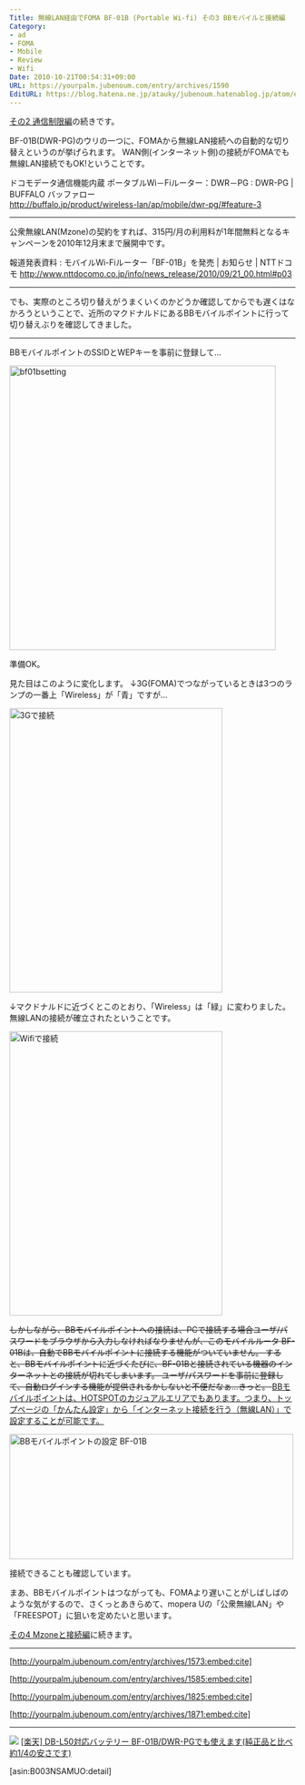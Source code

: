 ```yaml
---
Title: 無線LAN経由でFOMA BF-01B (Portable Wi-fi) その3 BBモバイルと接続編
Category:
- ad
- FOMA
- Mobile
- Review
- Wifi
Date: 2010-10-21T00:54:31+09:00
URL: https://yourpalm.jubenoum.com/entry/archives/1590
EditURL: https://blog.hatena.ne.jp/atauky/jubenoum.hatenablog.jp/atom/entry/6653458415120889840
---
```


<a href="http://yourpalm.jubenoum.com/entry/archives/1585" title="無線LAN経由でFOMA BF-01B (Portable Wi-fi) その2 通信制限編 | 君のてのひらから">その2 通信制限編</a>の続きです。

BF-01B(DWR-PG)のウリの一つに、FOMAから無線LAN接続への自動的な切り替えというのが挙げられます。
WAN側(インターネット側)の接続がFOMAでも無線LAN接続でもOK!ということです。

ドコモデータ通信機能内蔵 ポータブルWi－Fiルーター：DWR－PG : DWR-PG | BUFFALO バッファロー  
<a href="http://buffalo.jp/product/wireless-lan/ap/mobile/dwr-pg/#feature-3" title="ドコモデータ通信機能内蔵 ポータブルWi－Fiルーター：DWR－PG : DWR-PG | BUFFALO バッファロー">http://buffalo.jp/product/wireless-lan/ap/mobile/dwr-pg/#feature-3</a>

<hr />

公衆無線LAN(Mzone)の契約をすれば、315円/月の利用料が1年間無料となるキャンペーンを2010年12月末まで展開中です。

報道発表資料 : モバイルWi-Fiルーター「BF-01B」を発売 | お知らせ | NTTドコモ
<a href="http://www.nttdocomo.co.jp/info/news_release/2010/09/21_00.html#p03" title="報道発表資料 : モバイルWi-Fiルーター「BF-01B」を発売 | お知らせ | NTTドコモ">http://www.nttdocomo.co.jp/info/news_release/2010/09/21_00.html#p03</a>

<hr />

でも、実際のところ切り替えがうまくいくのかどうか確認してからでも遅くはなかろうということで、近所のマクドナルドにあるBBモバイルポイントに行って切り替えぶりを確認してきました。
<!--more-->


<hr />

BBモバイルポイントのSSIDとWEPキーを事前に登録して…

<!-- [flickr id="5099272661" thumbnail="medium"] -->
<a class='flickr2tag-img' href='http://www.flickr.com/photo.gne?id=5099272661' title='bf01bsetting'><img width='469px' height='500px' src='http://farm2.static.flickr.com/1329/5099272661_3f16783360.jpg' alt='bf01bsetting'></a>

準備OK。

見た目はこのように変化します。
↓3G(FOMA)でつながっているときは3つのランプの一番上「Wireless」が「青」ですが…

<!-- [flickr id="5099773242" thumbnail="medium"] -->
<a class='flickr2tag-img' href='http://www.flickr.com/photo.gne?id=5099773242' title='3Gで接続'><img width='375px' height='500px' src='http://farm2.static.flickr.com/1047/5099773242_8ec065a22e.jpg' alt='3Gで接続'></a>


↓マクドナルドに近づくとこのとおり、「Wireless」は「緑」に変わりました。無線LANの接続が確立されたということです。

<!--[flickr id="5099175617" thumbnail="medium"]-->
<a class='flickr2tag-img' href='http://www.flickr.com/photo.gne?id=5099175617' title='Wifiで接続'><img width='375px' height='500px' src='http://farm5.static.flickr.com/4153/5099175617_6db56841c8.jpg' alt='Wifiで接続'></a>


<del datetime="2010-12-17T17:26:16+00:00">しかしながら、BBモバイルポイントへの接続は、PCで接続する場合ユーザ/パスワードをブラウザから入力しなければなりませんが、このモバイルルータ BF-01Bは、自動でBBモバイルポイントに接続する機能がついていません。
すると、BBモバイルポイントに近づくたびに、BF-01Bと接続されている機器のインターネットとの接続が切れてしまいます。
ユーザ/パスワードを事前に登録して、自動ログインする機能が提供されるかしないと不便だなぁ…きっと。
</del>
<ins datetime="2010-12-17T18:00:08+00:00">BBモバイルポイントは、HOTSPOTのカジュアルエリアでもあります。つまり、トップページの「かんたん設定」から「インターネット接続を行う（無線LAN）」で設定することが可能です。

<!-- [flickr id="5269301862" thumbnail="medium"] -->

<a class='flickr2tag-img' href='http://www.flickr.com/photo.gne?id=5269301862' title='BBモバイルポイントの設定 BF-01B'><img width='500px' height='220px' src='http://farm6.static.flickr.com/5044/5269301862_0a25a6057f.jpg' alt='BBモバイルポイントの設定 BF-01B'></a>


接続できることも確認しています。</ins>

まあ、BBモバイルポイントはつながっても、FOMAより遅いことがしばしばのような気がするので、さくっとあきらめて、mopera Uの「公衆無線LAN」や「FREESPOT」に狙いを定めたいと思います。

<a href="http://yourpalm.jubenoum.com/entry/archives/1825" title="無線LAN経由でFOMA BF-01B (Portable Wi-fi) その4 Mzoneと接続編 | 君のてのひらから">その4 Mzoneと接続編</a>に続きます。

<hr />


[http://yourpalm.jubenoum.com/entry/archives/1573:embed:cite]


[http://yourpalm.jubenoum.com/entry/archives/1585:embed:cite]


[http://yourpalm.jubenoum.com/entry/archives/1825:embed:cite]


[http://yourpalm.jubenoum.com/entry/archives/1871:embed:cite]



<hr />

<a href="http://hb.afl.rakuten.co.jp/hgc/0bfd70d5.7f8bf536.0bfd70d6.6c5c7f67/?pc=http%3a%2f%2fitem.rakuten.co.jp%2frowajapan%2f10001552%2f&m=http%3a%2f%2fm.rakuten.co.jp%2frowajapan%2fi%2f10001552%2f" target="_blank"><img src="http://hbb.afl.rakuten.co.jp/hgb/?pc=http%3a%2f%2fthumbnail.image.rakuten.co.jp%2f%400_mall%2frowajapan%2fcabinet%2fimg55628398.gif%3f_ex%3d80x80&m=http%3a%2f%2fthumbnail.image.rakuten.co.jp%2f%400_mall%2frowajapan%2fcabinet%2fimg55628398.gif%3f_ex%3d64x64" border="0"></a>
<a href="http://pt.afl.rakuten.co.jp/c/0867c011.216c3a06/?url=http%3a%2f%2fitem.rakuten.co.jp%2frowajapan%2f10001552%2f" target="_blank">[楽天] DB-L50対応バッテリー BF-01B/DWR-PGでも使えます(純正品と比べ約1/4の安さです)</a>


[asin:B003NSAMUO:detail]
